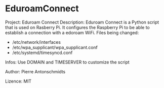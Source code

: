 # EduroamConnect
Project: Eduroam Connect
Description: Eduroam Connect is a Python script that is used on Rasberry Pi. It configures the Raspberry Pi to be able
to establish a connection with a edoroam WiFi.
Files being changed:
  -  /etc/network/interfaces
  -  /etc/wpa_supplicant/wpa_supplicant.conf
  -  /etc/systemd/timesyncd.conf

Infos: Use DOMAIN and TIMESERVER to customize the script

Author: Pierre Antonschmidts

Lizence: MIT
